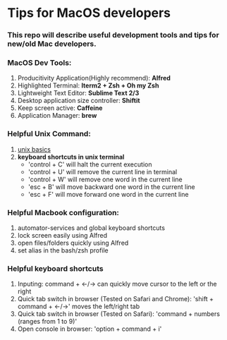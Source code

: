 # Tips for MacOS developers
### This repo will describe useful development tools and tips for new/old Mac developers.

### MacOS Dev Tools: 
1. Producitivity Application(Highly recommend): <b>Alfred</b>
2. Highlighted Terminal: <b>Iterm2 + Zsh + Oh my Zsh</b>
3. Lightweight Text Editor: <b>Sublime Text 2/3</b>
4. Desktop application size controller: <b>Shiftit</b>
5. Keep screen active: <b>Caffeine</b>
6. Application Manager: <b>brew</b>

### Helpful Unix Command:
1. <a href="#">unix basics</a>
2. 
	<b>keyboard shortcuts in unix terminal</b>
	<ul>
		<li>'control + C' will halt the current execution</li>
		<li>'control + U' will remove the current line in terminal</li>
		<li>'control + W' will remove one word in the current line</li>
		<li>'esc + B' will move backward one word in the current line</li>
		<li>'esc + F' will move forward one word in the current line</li>
	</ul>

### Helpful Macbook configuration:
1. automator-services and global keyboard shortcuts
2. lock screen easily using Alfred
3. open files/folders quickly using Alfred
4. set alias in the bash/zsh profile

### Helpful keyboard shortcuts
1. Inputing: command + &#8592;/&#8594; can quickly move cursor to the left or the right 
2. Quick tab switch in browser (Tested on Safari and Chrome): 'shift + command + &#8592;/&#8594;' moves the left/right tab
3. Quick tab switch in browser (Tested on Safari): 'command + numbers (ranges from 1 to 9)'
4. Open console in browser: 'option + command + i'